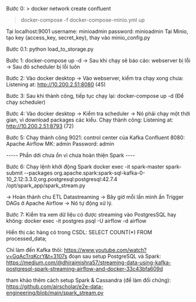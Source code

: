 Bước 0: > docker network create confluent
> docker-compose -f docker-compose-minio.yml up

Tại localhost:9001
username: minioadmin
password: minioadmin
Tại Minio, tạo key (access_key, secret_key), thay vào minio_config.py 

Bước 0.1: python load_to_storage.py 

Bước 1: docker-compose up -d
-> Sau khi chạy sẽ báo cáo: webserver bị lỗi -> Sau đó scheduler bị lỗi luôn

Bước 2: Vào docker desktop -> Vào webserver, kiểm tra chạy xong chưa: Listening at: http://10.200.2.51:8080 (45)

Bước 3: Sau khi thành công, tiếp tục chạy lại: docker-compose up -d (Để chạy scheduler)

Bước 4: Vào docker desktop -> Kiểm tra scheduler -> Nó phải chạy một thời gian, vì download packages các kiểu.
Chạy thành công: Listening at: http://10.200.2.51:8793 (72)

Bước 5: Chạy thành công
9021: control center của Kafka Confluent
8080: Apache Airflow 
MK: admin
Password: admin

----- Phần dới chưa ổn vì chưa hoàn thiện Spark ----

Bước 6: Chạy lệnh khởi động Spark
docker exec -it spark-master spark-submit  --packages org.apache.spark:spark-sql-kafka-0-10_2.12:3.3.0,org.postgresql:postgresql:42.7.4  /opt/spark_app/spark_stream.py

-> Hoàn thành chu ETL Datastreaming -> Bây giờ mỗi lần mình ấn Trigger DAGs ở Apache Airflow -> Nó tự động xử lý.

Bước 7: Kiểm tra xem dữ liệu có được streaming vào PostgresSQL hay không:
docker exec -it postgres psql -U airflow -d airflow

Hiển thị các hàng có trong CSDL:
SELECT COUNT(*) FROM processed_data;


Chỉ làm đến Kafka thôi: https://www.youtube.com/watch?v=GqAcTrqKcrY&t=3107s
đoạn sau setup PostgreSQL và Spark: https://medium.com/@dhirajmishra57/streaming-data-using-kafka-postgresql-spark-streaming-airflow-and-docker-33c43bfa609d

tham khảo thêm cách setup Spark & Cassandra (để làm đối chứng): https://github.com/airscholar/e2e-data-engineering/blob/main/spark_stream.py


